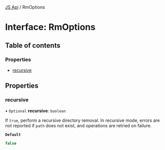[JS Api](../index.md) / RmOptions

# Interface: RmOptions

## Table of contents

### Properties

- [recursive](RmOptions.md#recursive)

## Properties

### recursive

• `Optional` **recursive**: `boolean`

If `true`, perform a recursive directory removal. In
recursive mode, errors are not reported if `path` does not exist, and
operations are retried on failure.

**`Default`**

```ts
false
```
